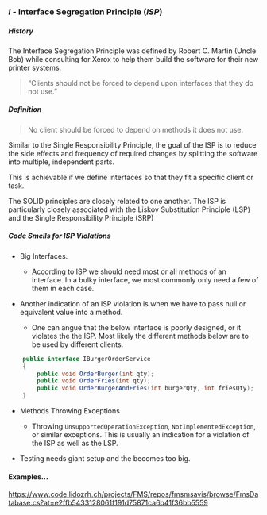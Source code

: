 ﻿### *I* - Interface Segregation Principle (*ISP*)

##### History

The Interface Segregation Principle was defined by Robert C. Martin (Uncle Bob) while consulting 
for Xerox to help them build the software for their new printer systems. 

> “Clients should not be forced to depend upon interfaces that they do not use.”

##### Definition

> No client should be forced to depend on methods it does not use.

Similar to the Single Responsibility Principle, the goal of the ISP is to reduce the side effects and 
frequency of required changes by splitting the software into multiple, independent parts.

This is achievable if we define interfaces so that they fit a specific client or task.

The SOLID principles are closely related to one another. 
The ISP is particularly closely associated with the 
Liskov Substitution Principle (LSP) and the Single Responsibility Principle (SRP)

##### Code Smells for ISP Violations

* Big Interfaces.
  * According to ISP we should need most or all methods of an interface. In a bulky interface, 
we most commonly only need a few of them in each case. 

* Another indication of an ISP violation is when we have to pass null or equivalent value into a method.
  * One can angue that the below interface is poorly designed, or it violates the the ISP. 
  Most likely the different methods below are to be used by different clients.
```C#
	public interface IBurgerOrderService 
	{
		public void OrderBurger(int qty); 
		public void OrderFries(int qty); 
		public void OrderBurgerAndFries(int burgerQty, int friesQty);
	}
```

* Methods Throwing Exceptions
  * Throwing `UnsupportedOperationException`, `NotImplementedException`, or similar exceptions.
This is usually an indication for a violation of the ISP as well as the LSP.

* Testing needs giant setup and the becomes too big.

#### Examples...

https://www.code.lidozrh.ch/projects/FMS/repos/fmsmsavis/browse/FmsDatabase.cs?at=e2ffb5433128061f191d75871ca6b41f36bb5559


